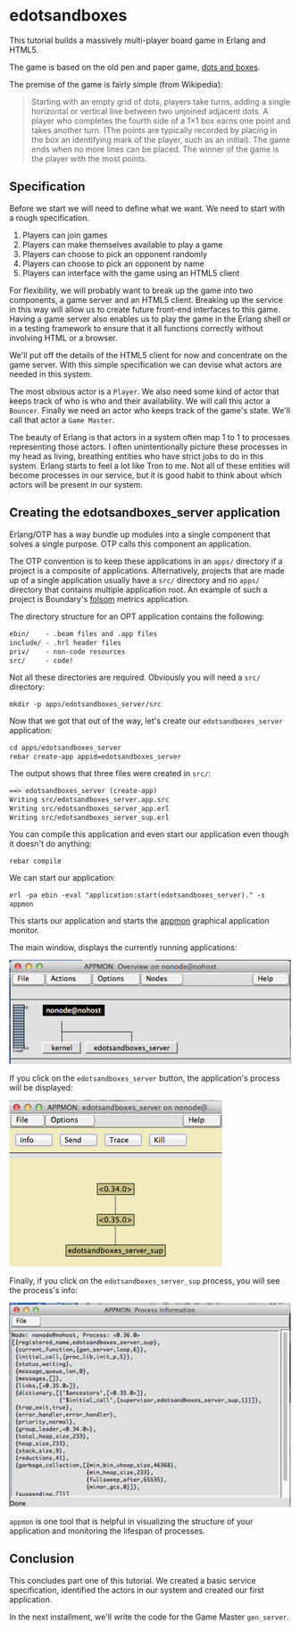 # edotsandboxes

This tutorial builds a massively multi-player board game in Erlang and
HTML5.

The game is based on the old pen and paper game, [dots and
boxes](http://en.wikipedia.org/wiki/Dots_and_Boxes).

The premise of the game is fairly simple (from Wikipedia):

> Starting with an empty grid of dots, players take turns, adding a
> single horizontal or vertical line between two unjoined adjacent
> dots. A player who completes the fourth side of a 1×1 box earns one
> point and takes another turn. (The points are typically recorded by
> placing in the box an identifying mark of the player, such as an
> initial). The game ends when no more lines can be placed. The winner
> of the game is the player with the most points.

## Specification

Before we start we will need to define what we want.  We need to start with
a rough specification.

 1. Players can join games
 2. Players can make themselves available to play a game
 2. Players can choose to pick an opponent randomly
 3. Players can choose to pick an opponent by name
 4. Players can interface with the game using an HTML5 client

For flexibility, we will probably want to break up the game into two 
components, a game server and an HTML5 client.  Breaking up the
service in this way will allow us to create future front-end interfaces
to this game.  Having a game server also enables us to play the game
in the Erlang shell or in a testing framework to ensure that it all
functions correctly without involving HTML or a browser.

We'll put off the details of the HTML5 client for now and concentrate
on the game server. With this simple specification we can devise
what actors are needed in this system.

The most obvious actor is a `Player`.  We also need some kind of actor
that keeps track of who is who and their availability.  We will call
this actor a `Bouncer`. Finally we need an actor who keeps track of
the game's state.  We'll call that actor a `Game Master`.

The beauty of Erlang is that actors in a system often map 1 to 1 to
processes representing those actors.  I often unintentionally picture
these processes in my head as living, breathing entities who have
strict jobs to do in this system.  Erlang starts to feel a lot like
Tron to me.  Not all of these entities will become processes in our
service, but it is good habit to think about which actors will be present in
our system.

## Creating the edotsandboxes_server application

Erlang/OTP has a way bundle up modules into a single component that
solves a single purpose.  OTP calls this component an application.

The OTP convention is to keep these applications in an `apps/`
directory if a project is a composite of applications. Alternatively,
projects that are made up of a single application usually have a `src/`
directory and no `apps/` directory that contains multiple application
root.  An example of such a project is Boundary's
[folsom](https://github.com/boundary/folsom) metrics application.

The directory structure for an OPT application contains the following:

    ebin/    - .beam files and .app files
    include/ - .hrl header files
    priv/    - non-code resources
    src/     - code!

Not all these directories are required.  Obviously you will need a
`src/` directory:

    mkdir -p apps/edotsandboxes_server/src

Now that we got that out of the way, let's create our
`edotsandboxes_server` application:

    cd apps/edotsandboxes_server
    rebar create-app appid=edotsandboxes_server

The output shows that three files were created in `src/`:

    ==> edotsandboxes_server (create-app)
    Writing src/edotsandboxes_server.app.src
    Writing src/edotsandboxes_server_app.erl
    Writing src/edotsandboxes_server_sup.erl

You can compile this application and even start our application even
though it doesn't do anything:

    rebar compile

We can start our application:

    erl -pa ebin -eval "application:start(edotsandboxes_server)." -s appmon

This starts our application and starts the
[appmon](http://www.erlang.org/doc/man/appmon.html) graphical application
monitor.  

The main window, displays the currently running applications:

![appmon main window](./static/appmon-mainwindow.png)

If you click on the `edotsandboxes_server` button, the application's process
will be displayed:

![appmon app window](static/appmon-appwindow.png)

Finally, if you click on the `edotsandboxes_server_sup` process, you
will see the process's info:

![appmon process info](static/appmon-procwindow.png)

`appmon` is one tool that is helpful in visualizing the structure of
your application and monitoring the lifespan of processes.

## Conclusion

This concludes part one of this tutorial.  We created a basic service
specification, identified the actors in our system and created our
first application.

In the next installment, we'll write the code for the Game Master
`gen_server`.
